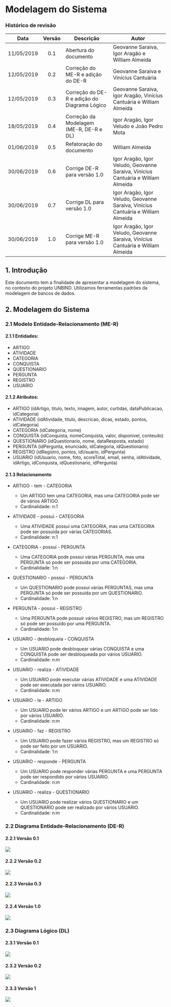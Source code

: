 # Modelagem do Sistema
### Histórico de revisão
Data | Versão | Descrição | Autor |
--------- | :------: | ------------ | --------- |
11/05/2019 | 0.1 | Abertura do documento | Geovanne Saraiva, Igor Aragão e William Almeida |
12/05/2019 | 0.2 | Correção do ME-R e adição do DE-R | Geovanne Saraiva e Vinícius Cantuária |
12/05/2019 | 0.3 | Correção do DE-R e adição do Diagrama Lógico | Geovanne Saraiva, Igor Aragão, Vinícius Cantuária e William Almeida |
18/05/2019 | 0.4 | Correção da Modelagem (ME-R, DE-R e DL) | Igor Aragão, Igor Veludo e João Pedro Mota |
01/06/2019 | 0.5 | Refatoração do documento | William Almeida |
30/06/2019 | 0.6 | Corrige DE-R para versão 1.0 | Igor Aragão, Igor Veludo, Geovanne Saraiva, Vinícius Cantuária e William Almeida |
30/06/2019 | 0.7 | Corrige DL para versão 1.0 | Igor Aragão, Igor Veludo, Geovanne Saraiva, Vinícius Cantuária e William Almeida |
30/06/2019 | 1.0 | Corrige ME-R para versão 1.0 | Igor Aragão, Igor Veludo, Geovanne Saraiva, Vinícius Cantuária e William Almeida |

## 1. Introdução

Este documento tem a finalidade de apresentar a modelagem do sistema, no contexto do projeto UNBIND. Utilizamos ferramentas padrões da modelagem de bancos de dados.

## 2. Modelagem do Sistema
### 2.1 Modelo Entidade-Relacionamento (ME-R)
#### 2.1.1 Entidades:
* ARTIGO
* ATIVIDADE
* CATEGORIA
* CONQUISTA
* QUESTIONARIO
* PERGUNTA
* REGISTRO
* USUARIO

#### 2.1.2 Atributos:
* ARTIGO (idArtigo, titulo, texto, imagem, autor, curtidas, dataPublicacao, idCategoria)
* ATIVIDADE (idAtividade, titulo, descricao, dicas, estado, pontos, idCategoria)
* CATEGORIA (idCategoria, nome)
* CONQUISTA (idConquista, nomeConquista, valor, disponivel, conteudo)
* QUESTIONARIO (idQuestionario, nome, dataResposta, estado)
* PERGUNTA (idPergunta, enunciado, idCategoria, idQuestionario)
* REGISTRO (idRegistro, pontos, idUsuario, idPergunta)
* USUARIO (idUsuario, nome, foto, scoreTotal, email, senha, idAtividade, idArtigo, idConquista, idQuestionario, idPergunta)

#### 2.1.3 Relacionamento
* ARTIGO - tem - CATEGORIA  
    * Um ARTIGO tem uma CATEGORIA, mas uma CATEGORIA pode ser de vários ARTIGO.
    * Cardinalidade: n:1

* ATIVIDADE - possui - CATEGORIA
    * Uma ATIVIDADE possui uma CATEGORIA, mas uma CATEGORIA pode ser possuida por várias CATEGORIAS.
    * Cardinalidade: n:1

* CATEGORIA - possui - PERGUNTA
    * Uma CATEGORIA pode possui várias PERGUNTA, mas uma PERGUNTA só pode ser possuida por uma CATEGORIA.
    * Cardinalidade: 1:n

* QUESTIONARIO - possui - PERGUNTA
    * Um QUESTIONARIO pode possui várias PERGUNTAS, mas uma PERGUNTA só pode ser possuida por um QUESTIONARIO.
    * Cardinalidade: 1:n

* PERGUNTA - possui - REGISTRO
    * Uma PERGUNTA pode possuir vários REGISTRO, mas um REGISTRO só pode ser possuido por uma PERGUNTA.
    * Cardinalidade: 1:n 

* USUARIO - desbloqueia - CONQUISTA  
    * Um USUARIO pode desbloquear várias CONQUISTA e uma CONQUISTA pode ser desbloqueada por vários USUARIO.  
    * Cardinalidade: n:m

* USUARIO - realiza - ATIVIDADE  
    * Um USUARIO pode executar várias ATIVIDADE e uma ATIVIDADE pode ser executada por vários USUARIO.  
    * Cardinalidade: n:m

* USUARIO - le - ARTIGO  
    * Um USUARIO pode ler vários ARTIGO e um ARTIGO pode ser lido por vários USUARIO.  
    * Cardinalidade: n:m

* USUARIO - faz - REGISTRO
    * Um USUARIO pode fazer vários REGISTRO, mas um REGISTRO só pode ser feito por um USUARIO.
    * Cardinalidade: 1:n

* USUARIO - responde - PERGUNTA  
    * Um USUARIO pode responder várias PERGUNTA e uma PERGUNTA pode ser respondido por vários USUARIO.  
    * Cardinalidade: n:m

* USUARIO - realiza - QUESTIONARIO
    * Um USUARIO pode realizar vários QUESTIONARIO e um QUESTIONARIO pode ser realizado por vários USUARIO.
    * Cardinalidade: n:m

### 2.2 Diagrama Entidade-Relacionamento (DE-R)
#### 2.2.1 Versão 0.1
![](img/modelagem-sistema_der_v0.1.jpg)
#### 2.2.2 Versão 0.2
![](img/modelagem-sistema_der_v0.2.png)
#### 2.2.3 Versão 0.3
![](img/modelagem-sistema_der_v0.3.png)
#### 2.2.4 Versão 1.0
![](img/modelagem-sistema_der_v1.png)

### 2.3 Diagrama Lógico (DL)
#### 2.3.1 Versão 0.1
![](img/modelagem-sistema_dl_v0.1.png)
#### 2.3.2 Versão 0.2
![](img/modelagem-sistema_dl_v0.2.png)
#### 2.3.3 Versão 1
![](img/modelagem-sistema_dl_v1.png)
